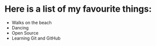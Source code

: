 # Here is a list of my favourite things:
- Walks on the beach
- Dancing
- Open Source
- Learning Git and GitHub
